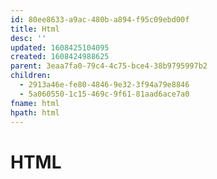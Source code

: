```yaml
---
id: 80ee8633-a9ac-480b-a894-f95c09ebd00f
title: Html
desc: ''
updated: 1608425104095
created: 1608424988625
parent: 3eaa7fa0-79c4-4c75-bce4-38b9795997b2
children:
  - 2913a46e-fe80-4846-9e32-3f94a79e8846
  - 5a060550-1c15-469c-9f61-81aad6ace7a0
fname: html
hpath: html
---
```

# HTML

